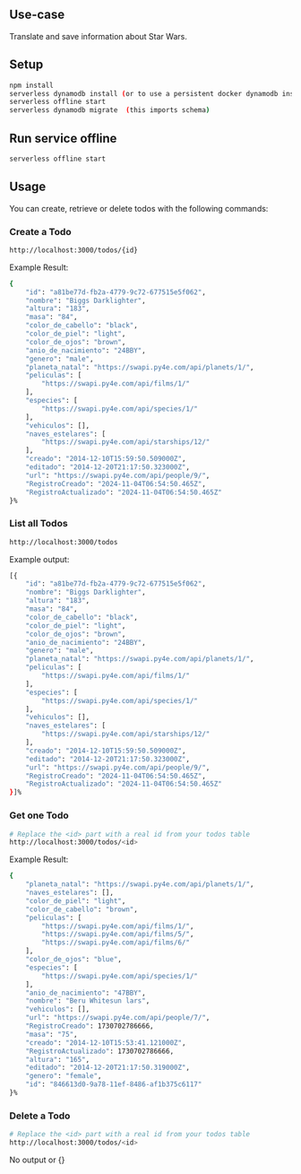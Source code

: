 <!--
title: 'AWS Serverless REST API with DynamoDB and offline support example in NodeJS'
description: 'This example demonstrates how to build a service locally, using the ''serverless-offline'' plugin. It provides a REST API to manage Todos stored in DynamoDB. We used this for build an app for RIMAC'
layout: Doc
framework: serverless
platform: AWS
language: nodeJS
authorName: 'Carlos Anchayhua'
-->

## Use-case

Translate and save information about Star Wars.

## Setup

```bash
npm install
serverless dynamodb install (or to use a persistent docker dynamodb instead, open a new terminal: cd ./dynamodb && docker-compose up -d)
serverless offline start
serverless dynamodb migrate  (this imports schema)
```

## Run service offline

```bash
serverless offline start
```

## Usage

You can create, retrieve or delete todos with the following commands:

### Create a Todo

```bash
http://localhost:3000/todos/{id}
```

Example Result:
```bash
{
    "id": "a81be77d-fb2a-4779-9c72-677515e5f062",
    "nombre": "Biggs Darklighter",
    "altura": "183",
    "masa": "84",
    "color_de_cabello": "black",
    "color_de_piel": "light",
    "color_de_ojos": "brown",
    "anio_de_nacimiento": "24BBY",
    "genero": "male",
    "planeta_natal": "https://swapi.py4e.com/api/planets/1/",
    "peliculas": [
        "https://swapi.py4e.com/api/films/1/"
    ],
    "especies": [
        "https://swapi.py4e.com/api/species/1/"
    ],
    "vehiculos": [],
    "naves_estelares": [
        "https://swapi.py4e.com/api/starships/12/"
    ],
    "creado": "2014-12-10T15:59:50.509000Z",
    "editado": "2014-12-20T21:17:50.323000Z",
    "url": "https://swapi.py4e.com/api/people/9/",
    "RegistroCreado": "2024-11-04T06:54:50.465Z",
    "RegistroActualizado": "2024-11-04T06:54:50.465Z"
}%
```

### List all Todos

```bash
http://localhost:3000/todos
```

Example output:
```bash
[{
    "id": "a81be77d-fb2a-4779-9c72-677515e5f062",
    "nombre": "Biggs Darklighter",
    "altura": "183",
    "masa": "84",
    "color_de_cabello": "black",
    "color_de_piel": "light",
    "color_de_ojos": "brown",
    "anio_de_nacimiento": "24BBY",
    "genero": "male",
    "planeta_natal": "https://swapi.py4e.com/api/planets/1/",
    "peliculas": [
        "https://swapi.py4e.com/api/films/1/"
    ],
    "especies": [
        "https://swapi.py4e.com/api/species/1/"
    ],
    "vehiculos": [],
    "naves_estelares": [
        "https://swapi.py4e.com/api/starships/12/"
    ],
    "creado": "2014-12-10T15:59:50.509000Z",
    "editado": "2014-12-20T21:17:50.323000Z",
    "url": "https://swapi.py4e.com/api/people/9/",
    "RegistroCreado": "2024-11-04T06:54:50.465Z",
    "RegistroActualizado": "2024-11-04T06:54:50.465Z"
}]%
```

### Get one Todo

```bash
# Replace the <id> part with a real id from your todos table
http://localhost:3000/todos/<id>
```

Example Result:
```bash
{
    "planeta_natal": "https://swapi.py4e.com/api/planets/1/",
    "naves_estelares": [],
    "color_de_piel": "light",
    "color_de_cabello": "brown",
    "peliculas": [
        "https://swapi.py4e.com/api/films/1/",
        "https://swapi.py4e.com/api/films/5/",
        "https://swapi.py4e.com/api/films/6/"
    ],
    "color_de_ojos": "blue",
    "especies": [
        "https://swapi.py4e.com/api/species/1/"
    ],
    "anio_de_nacimiento": "47BBY",
    "nombre": "Beru Whitesun lars",
    "vehiculos": [],
    "url": "https://swapi.py4e.com/api/people/7/",
    "RegistroCreado": 1730702786666,
    "masa": "75",
    "creado": "2014-12-10T15:53:41.121000Z",
    "RegistroActualizado": 1730702786666,
    "altura": "165",
    "editado": "2014-12-20T21:17:50.319000Z",
    "genero": "female",
    "id": "846613d0-9a78-11ef-8486-af1b375c6117"
}%
```

### Delete a Todo

```bash
# Replace the <id> part with a real id from your todos table
http://localhost:3000/todos/<id>
```

No output
or
{}
